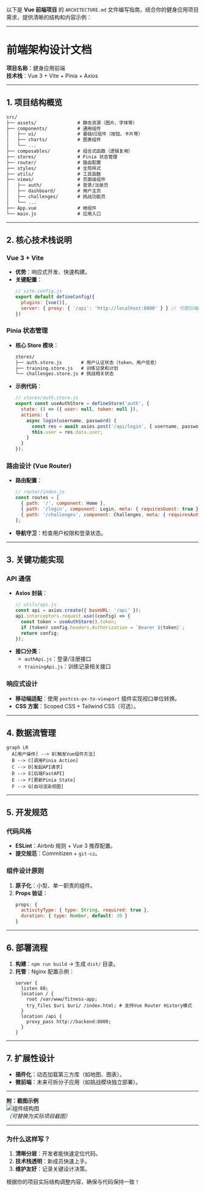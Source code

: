 以下是 **Vue 前端项目** 的 `ARCHITECTURE.md` 文件编写指南，结合你的健身应用项目需求，提供清晰的结构和内容示例：

---

# **前端架构设计文档**
**项目名称**：健身应用前端  
**技术栈**：Vue 3 + Vite + Pinia + Axios

---

## **1. 项目结构概览**
```markdown
src/
├── assets/               # 静态资源（图片、字体等）
├── components/           # 通用组件
│   ├── ui/               # 基础UI组件（按钮、卡片等）
│   ├── charts/           # 图表组件
│   └── ...               
├── composables/          # 组合式函数（逻辑复用）
├── stores/               # Pinia 状态管理
├── router/               # 路由配置
├── styles/               # 全局样式
├── utils/                # 工具函数
├── views/                # 页面级组件
│   ├── auth/             # 登录/注册页
│   ├── dashboard/        # 用户主页
│   ├── challenges/       # 挑战功能页
│   └── ...               
├── App.vue               # 根组件
└── main.js               # 应用入口
```

---

## **2. 核心技术栈说明**
### **Vue 3 + Vite**
- **优势**：响应式开发、快速构建。
- **关键配置**：
  ```js
  // vite.config.js
  export default defineConfig({
    plugins: [vue()],
    server: { proxy: { '/api': 'http://localhost:8000' } } // 代理后端API
  })
  ```

### **Pinia 状态管理**
- **核心 Store 模块**：
  ```markdown
  stores/
  ├── auth.store.js       # 用户认证状态（token、用户信息）
  ├── training.store.js   # 训练记录和计划
  └── challenges.store.js # 挑战相关状态
  ```
- **示例代码**：
  ```javascript
  // stores/auth.store.js
  export const useAuthStore = defineStore('auth', {
    state: () => ({ user: null, token: null }),
    actions: {
      async login(username, password) {
        const res = await axios.post('/api/login', { username, password });
        this.user = res.data.user;
      }
    }
  });
  ```

### **路由设计 (Vue Router)**
- **路由配置**：
  ```javascript
  // router/index.js
  const routes = [
    { path: '/', component: Home },
    { path: '/login', component: Login, meta: { requiresGuest: true } },
    { path: '/challenges', component: Challenges, meta: { requiresAuth: true } }
  ];
  ```
- **导航守卫**：检查用户权限和登录状态。

---

## **3. 关键功能实现**
### **API 通信**
- **Axios 封装**：
  ```javascript
  // utils/api.js
  const api = axios.create({ baseURL: '/api' });
  api.interceptors.request.use((config) => {
    const token = useAuthStore().token;
    if (token) config.headers.Authorization = `Bearer ${token}`;
    return config;
  });
  ```
- **接口分类**：
    - `authApi.js`：登录/注册接口
    - `trainingApi.js`：训练记录相关接口

### **响应式设计**
- **移动端适配**：使用 `postcss-px-to-viewport` 插件实现视口单位转换。
- **CSS 方案**：Scoped CSS + Tailwind CSS（可选）。

---

## **4. 数据流管理**
```mermaid
graph LR
  A[用户操作] --> B[触发Vue组件方法]
  B --> C[调用Pinia Action]
  C --> D[发起API请求]
  D --> E[后端FastAPI]
  E --> F[更新Pinia State]
  F --> G[自动渲染视图]
```

---

## **5. 开发规范**
### **代码风格**
- **ESLint**：Airbnb 规则 + Vue 3 推荐配置。
- **提交规范**：Commitizen + `git-cz`。

### **组件设计原则**
1. **原子化**：小型、单一职责的组件。
2. **Props 验证**：
   ```javascript
   props: {
     activityType: { type: String, required: true },
     duration: { type: Number, default: 30 }
   }
   ```

---

## **6. 部署流程**
1. **构建**：`npm run build` → 生成 `dist/` 目录。
2. **托管**：Nginx 配置示例：
   ```nginx
   server {
     listen 80;
     location / {
       root /var/www/fitness-app;
       try_files $uri $uri/ /index.html; # 支持Vue Router History模式
     }
     location /api {
       proxy_pass http://backend:8000;
     }
   }
   ```

---

## **7. 扩展性设计**
- **插件化**：动态加载第三方库（如地图、图表）。
- **微前端**：未来可拆分子应用（如挑战模块独立部署）。

---

**附：截图示例**  
![组件结构图](https://example.com/component-structure.png)  
*（可替换为实际项目截图）*

---

### **为什么这样写？**
1. **清晰分层**：开发者能快速定位代码。
2. **技术栈透明**：新成员快速上手。
3. **维护友好**：记录关键设计决策。

根据你的项目实际结构调整内容，确保与代码保持一致！